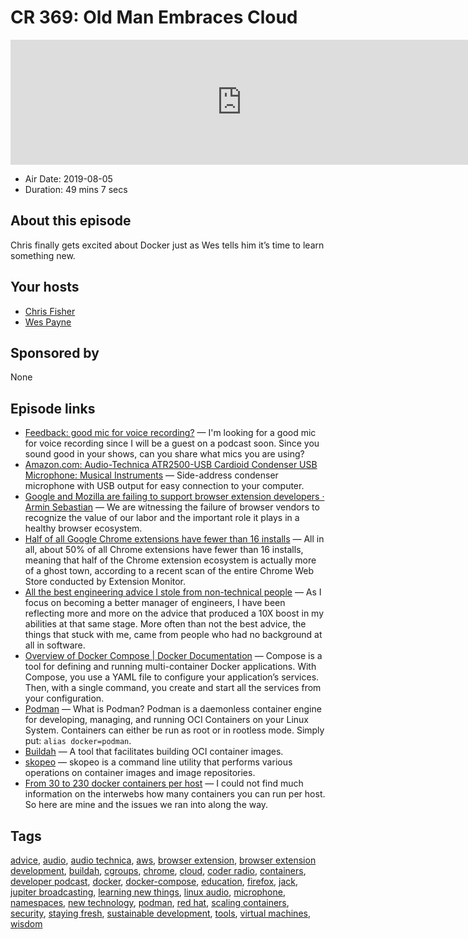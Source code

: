# CR 369: Old Man Embraces Cloud

<iframe src="https://player.fireside.fm/v2/MLf2ZzhC+YG0tVxgo?theme=dark" width="740" height="200" frameborder="0" scrolling="no"></iframe>

* Air Date: 2019-08-05
* Duration: 49 mins 7 secs

## About this episode


Chris finally gets excited about Docker just as Wes tells him it’s time to learn something new.

## Your hosts
* [Chris Fisher](https://coder.show/hosts/chrislas)
* [Wes Payne](https://coder.show/hosts/wespayne)

## Sponsored by

None



## Episode links

  * [Feedback: good mic for voice recording?](https://www.reddit.com/r/CoderRadio/comments/ckeacu/good_mic_for_voice_recording/ "Feedback: good mic for voice recording?") — I'm looking for a good mic for voice recording since I will be a guest on a podcast soon. Since you sound good in your shows, can you share what mics you are using? 
  * [Amazon.com: Audio-Technica ATR2500-USB Cardioid Condenser USB Microphone: Musical Instruments](https://www.amazon.com/exec/obidos/ASIN/B004QJREXM "Amazon.com: Audio-Technica ATR2500-USB Cardioid Condenser USB Microphone: Musical Instruments") — Side-address condenser microphone with USB output for easy connection to your computer.
  * [Google and Mozilla are failing to support browser extension developers · Armin Sebastian](https://armin.dev/blog/2019/08/supporting-browser-extension-developers/ "Google and Mozilla are failing to support browser extension developers · Armin Sebastian") — We are witnessing the failure of browser vendors to recognize the value of our labor and the important role it plays in a healthy browser ecosystem. 
  * [Half of all Google Chrome extensions have fewer than 16 installs](https://www.zdnet.com/article/half-of-all-google-chrome-extensions-have-fewer-than-16-installs/ "Half of all Google Chrome extensions have fewer than 16 installs") — All in all, about 50% of all Chrome extensions have fewer than 16 installs, meaning that half of the Chrome extension ecosystem is actually more of a ghost town, according to a recent scan of the entire Chrome Web Store conducted by Extension Monitor.
  * [All the best engineering advice I stole from non-technical people](https://medium.com/@bellmar/all-the-best-engineering-advice-i-stole-from-non-technical-people-eb7f90ca2f5f "All the best engineering advice I stole from non-technical people") — As I focus on becoming a better manager of engineers, I have been reflecting more and more on the advice that produced a 10X boost in my abilities at that same stage. More often than not the best advice, the things that stuck with me, came from people who had no background at all in software. 
  * [Overview of Docker Compose | Docker Documentation](https://docs.docker.com/compose/ "Overview of Docker Compose | Docker Documentation") — Compose is a tool for defining and running multi-container Docker applications. With Compose, you use a YAML file to configure your application’s services. Then, with a single command, you create and start all the services from your configuration. 
  * [Podman](https://podman.io/ "Podman") — What is Podman? Podman is a daemonless container engine for developing, managing, and running OCI Containers on your Linux System. Containers can either be run as root or in rootless mode. Simply put: `alias docker=podman`.
  * [Buildah](https://buildah.io/ "Buildah") — A tool that facilitates building OCI container images. 
  * [skopeo](https://github.com/containers/skopeo "skopeo") — skopeo is a command line utility that performs various operations on container images and image repositories. 
  * [From 30 to 230 docker containers per host](http://sven.stormbind.net/blog/posts/docker_from_30_to_230/ "From 30 to 230 docker containers per host") — I could not find much information on the interwebs how many containers you can run per host. So here are mine and the issues we ran into along the way. 



## Tags

[advice](https://coder.show/tags/advice), [audio](https://coder.show/tags/audio), [audio technica](https://coder.show/tags/audio%20technica), [aws](https://coder.show/tags/aws), [browser extension](https://coder.show/tags/browser%20extension), [browser extension development](https://coder.show/tags/browser%20extension%20development), [buildah](https://coder.show/tags/buildah), [cgroups](https://coder.show/tags/cgroups), [chrome](https://coder.show/tags/chrome), [cloud](https://coder.show/tags/cloud), [coder radio](https://coder.show/tags/coder%20radio), [containers](https://coder.show/tags/containers), [developer podcast](https://coder.show/tags/developer%20podcast), [docker](https://coder.show/tags/docker), [docker-compose](https://coder.show/tags/docker-compose), [education](https://coder.show/tags/education), [firefox](https://coder.show/tags/firefox), [jack](https://coder.show/tags/jack), [jupiter broadcasting](https://coder.show/tags/jupiter%20broadcasting), [learning new things](https://coder.show/tags/learning%20new%20things), [linux audio](https://coder.show/tags/linux%20audio), [microphone](https://coder.show/tags/microphone), [namespaces](https://coder.show/tags/namespaces), [new technology](https://coder.show/tags/new%20technology), [podman](https://coder.show/tags/podman), [red hat](https://coder.show/tags/red%20hat), [scaling containers](https://coder.show/tags/scaling%20containers), [security](https://coder.show/tags/security), [staying fresh](https://coder.show/tags/staying%20fresh), [sustainable development](https://coder.show/tags/sustainable%20development), [tools](https://coder.show/tags/tools), [virtual machines](https://coder.show/tags/virtual%20machines), [wisdom](https://coder.show/tags/wisdom)